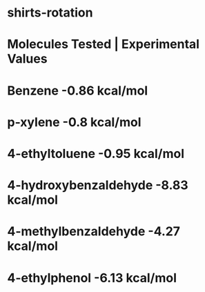 # shirts-rotation

# Molecules Tested | Experimental Values
  # Benzene -0.86 kcal/mol
  # p-xylene -0.8 kcal/mol
  # 4-ethyltoluene -0.95 kcal/mol
  # 4-hydroxybenzaldehyde -8.83 kcal/mol
  # 4-methylbenzaldehyde -4.27 kcal/mol
  # 4-ethylphenol -6.13 kcal/mol
